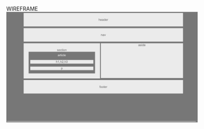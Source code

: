 WIREFRAME
![alt text](https://github.com/Iamdevinj/HW-Wireframe/blob/master/IMAGE/WIREFRAME.png "WIREFRAME")
